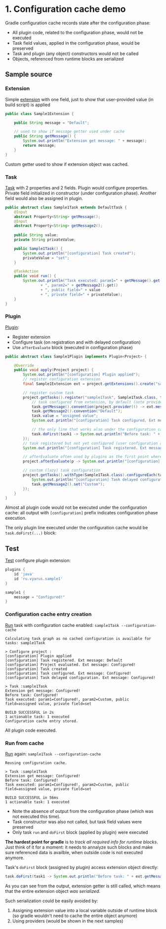 # 1. Configuration cache demo

Gradle configuration cache records state after the configuration phase:

* All plugin code, related to the configuration phase, would not be executed
* Task field values, applied in the configuration phase, would be preserved
* Task and plugin (any object) constructors would not be called
* Objects, referenced from runtime blocks are serialized

## Sample source

### Extension 

Simple [extension](src/main/java/ru/vyarus/gradle/plugin/sample1/Sample1Extension.java)
with one field, just to show that user-provided value (in build script) is applied

```java
public class Sample1Extension {

    public String message = "Default";

    // used to show if message getter used under cache
    public String getMessage() {
        System.out.println("Extension get message: " + message);
        return message;
    }
}
```

Custom getter used to show if extension object was cached.

### Task

[Task](src/main/java/ru/vyarus/gradle/plugin/sample1/Sample1Extension.java) with 2 properties and 2 fields.
Plugin would configure properties. Private field initialized in constructor (under configuration phase).
Another field would also be assigned in plugin.

```java
public abstract class Sample1Task extends DefaultTask {
    @Input
    abstract Property<String> getMessage();
    @Input
    abstract Property<String> getMessage2();
    
    public String value;
    private String privateValue;

    public Sample1Task() {
        System.out.println("[configuration] Task created");
        privateValue = "set";
    }

    @TaskAction
    public void run() {
        System.out.println("Task executed: param1=" + getMessage().get()
                + ", param2=" + getMessage2().get()
                + ", public field=" + value
                + ", private field=" + privateValue);
    }
}     
```

### Plugin

[Plugin](src/main/java/ru/vyarus/gradle/plugin/sample1/Sample1Plugin.java):

* Register extension
* Configure task (on registration and with delayed configuration)
* Use `afterEvaluate` block (executed in configuration phase)

```java
public abstract class Sample1Plugin implements Plugin<Project> {

    @Override
    public void apply(Project project) {
        System.out.println("[configuration] Plugin applied");
        // register configuration extension
        final Sample1Extension ext = project.getExtensions().create("sample1", Sample1Extension.class);

        // register custom task
        project.getTasks().register("sample1Task", Sample1Task.class, task -> {
            // task configured from extension, by default (note provider usage for lazy initialization)
            task.getMessage().convention(project.provider(() -> ext.message));
            task.getMessage2().convention("Default");
            task.value = "assigned value";
            System.out.println("[configuration] Task configured. Ext message: " + ext.message);

            // the only line that works also under the configuration cache
            task.doFirst(task1 -> System.out.println("Before task: " + ext.getMessage()));
        });
        // task registered but not yet configured (user configuration also not yet applied)
        System.out.println("[configuration] Task registered. Ext message: " + ext.message);

        // afterEvaluate often used by plugins as the first point where user configuration applied
        project.afterEvaluate(p -> System.out.println("[configuration] Project evaluated. Ext message: " + ext.message));

        // custom (lazy) task configuration
        project.getTasks().withType(Sample1Task.class).configureEach(task -> {
            System.out.println("[configuration] Task delayed configuration. Ext message: " + ext.message);
            task.getMessage2().set("Custom");
        });
    }
}
```

Almost all plugin code would not be executed under the configuration cache: 
all output with `[configuration]` prefix indicates configuration phase execution.

The only plugin line executed under the configuration cache would be `task.doFirst(...)` block: 

## Test

[Test](src/test/java/ru/vyarus/gradle/plugin/sample1/Sample1PluginKitTest.java)
configure plugin extension:

```groovy
plugins {
    id 'java'
    id 'ru.vyarus.sample1'
}

sample1 {
    message = "Configured!"
}
```

### Configuration cache entry creation

[Run](src/test/java/ru/vyarus/gradle/plugin/sample1/Sample1PluginKitTest.java:L35) task with configuration cache enabled:  `sample1Task --configuration-cache`

```
Calculating task graph as no cached configuration is available for tasks: sample1Task

> Configure project :
[configuration] Plugin applied
[configuration] Task registered. Ext message: Default
[configuration] Project evaluated. Ext message: Configured!
[configuration] Task created
[configuration] Task configured. Ext message: Configured!
[configuration] Task delayed configuration. Ext message: Configured!

> Task :sample1Task
Extension get message: Configured!
Before task: Configured!
Task executed: param1=Configured!, param2=Custom, public field=assigned value, private field=set

BUILD SUCCESSFUL in 2s
1 actionable task: 1 executed
Configuration cache entry stored.
```

All plugin code executed.

### Run from cache

[Run](src/test/java/ru/vyarus/gradle/plugin/sample1/Sample1PluginKitTest.java:L58) again: `sample1Task --configuration-cache`

```
Reusing configuration cache.

> Task :sample1Task
Extension get message: Configured!
Before task: Configured!
Task executed: param1=Configured!, param2=Custom, public field=assigned value, private field=set

BUILD SUCCESSFUL in 56ms
1 actionable task: 1 executed
```

* Note the absence of output from the configuration phase (which was not executed this time).
* Task constructor was also not called, but task field values were preserved
* Only task `run` and `doFirst` block (applied by plugin) were executed

**The hardest point for gradle** is to *track all required info for runtime blocks*.
Just think of it for a moment: it needs to annalyze such blocks and make sure referenced
data is availble, when outside code is not executed anymore.

Task's `doFirst` block (assigned by plugin) access extension object directly:

```java
task.doFirst(task1 -> System.out.println("Before task: " + ext.getMessage()));
```

As you can see from the output, extension getter is still called, which means
that the entire extension object *was serialized*.

Such serialization could be easily avoided by:

1. Assigning extension value into a local variable outside of runtime block (so gradle wouldn't need 
to cache the entire object anymore)
2. Using providers (would be shown in the next samples)